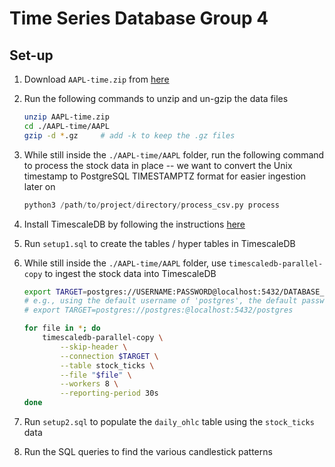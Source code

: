 # Time Series Database Group 4

## Set-up

1. Download `AAPL-time.zip` from [here](https://drive.google.com/file/d/1pTsSjXDFbl4CyVT5NSY12dQa6Tv0MwyC/view?usp=sharing)
1. Run the following commands to unzip and un-gzip the data files

    ```bash
    unzip AAPL-time.zip
    cd ./AAPL-time/AAPL
    gzip -d *.gz     # add -k to keep the .gz files
    ```

1. While still inside the `./AAPL-time/AAPL` folder, run the following command to process the stock data in place -- we want to convert the Unix timestamp to PostgreSQL TIMESTAMPTZ format for easier ingestion later on

    ```python
    python3 /path/to/project/directory/process_csv.py process
    ```

1. Install TimescaleDB by following the instructions [here](https://docs.timescale.com/self-hosted/latest/install/)

1. Run `setup1.sql` to create the tables / hyper tables in TimescaleDB

1. While still inside the `./AAPL-time/AAPL` folder, use `timescaledb-parallel-copy` to ingest the stock data into TimescaleDB

    ```bash
    export TARGET=postgres://USERNAME:PASSWORD@localhost:5432/DATABASE_NAME
    # e.g., using the default username of 'postgres', the default password as empty, and the default database name as 'postgres':
    # export TARGET=postgres://postgres:@localhost:5432/postgres

    for file in *; do
        timescaledb-parallel-copy \
            --skip-header \
            --connection $TARGET \
            --table stock_ticks \
            --file "$file" \
            --workers 8 \
            --reporting-period 30s
    done
    ```

1. Run `setup2.sql` to populate the `daily_ohlc` table using the `stock_ticks` data

1. Run the SQL queries to find the various candlestick patterns
